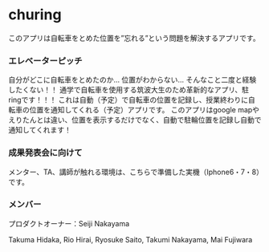 # churing
このアプリは自転車をとめた位置を”忘れる”という問題を解決するアプリです。


### エレベーターピッチ
自分がどこに自転車をとめたのか… 位置がわからない…
そんなこと二度と経験したくない！！
通学で自転車を使用する筑波大生のため革新的なアプリ、駐ringです！！！
これは自動（予定）で自転車の位置を記録し、授業終わりに自転車の位置を通知してくれる（予定）アプリです。
このアプリはgoogle mapやえりたんとは違い、位置を表示するだけでなく、自動で駐輪位置を記録し自動で通知してくれます！

### 成果発表会に向けて
メンター、TA、講師が触れる環境は、こちらで準備した実機（Iphone6・7・8）です。

### メンバー
プロダクトオーナー：Seiji Nakayama

Takuma Hidaka, Rio Hirai, Ryosuke Saito, Takumi Nakayama, Mai Fujiwara


